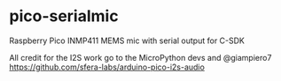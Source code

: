 # pico-serialmic
Raspberry Pico INMP411 MEMS mic with serial output for C-SDK

All credit for the I2S work go to the MicroPython devs and @giampiero7 https://github.com/sfera-labs/arduino-pico-i2s-audio
